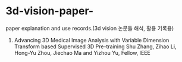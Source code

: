 # 3d-vision-paper-
paper explanation and use records.(3d vision 논문들 해석, 활용 기록용)

1. Advancing 3D Medical Image Analysis with  Variable Dimension Transform based Supervised 3D Pre-training
   Shu Zhang, Zihao Li, Hong-Yu Zhou, Jiechao Ma and Yizhou Yu, Fellow, IEEE
